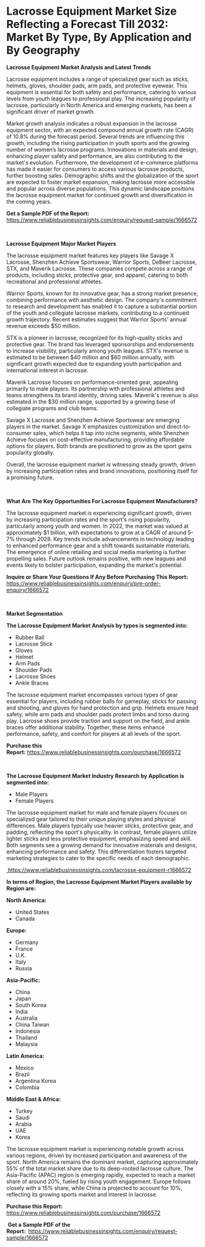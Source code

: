 <p><h1>Lacrosse Equipment Market Size Reflecting a Forecast Till 2032: Market By Type, By Application and By Geography</h1></p><p><strong>Lacrosse Equipment Market Analysis and Latest Trends</strong></p>
<p><p>Lacrosse equipment includes a range of specialized gear such as sticks, helmets, gloves, shoulder pads, arm pads, and protective eyewear. This equipment is essential for both safety and performance, catering to various levels from youth leagues to professional play. The increasing popularity of lacrosse, particularly in North America and emerging markets, has been a significant driver of market growth.</p><p>Market growth analysis indicates a robust expansion in the lacrosse equipment sector, with an expected compound annual growth rate (CAGR) of 10.8% during the forecast period. Several trends are influencing this growth, including the rising participation in youth sports and the growing number of women’s lacrosse programs. Innovations in materials and design, enhancing player safety and performance, are also contributing to the market's evolution. Furthermore, the development of e-commerce platforms has made it easier for consumers to access various lacrosse products, further boosting sales. Demographic shifts and the globalization of the sport are expected to foster market expansion, making lacrosse more accessible and popular across diverse populations. This dynamic landscape positions the lacrosse equipment market for continued growth and diversification in the coming years.</p></p>
<p><strong>Get a Sample PDF of the Report:&nbsp;</strong> <a href="https://www.reliablebusinessinsights.com/enquiry/request-sample/1666572?utm_campaign=3220&utm_medium=2&utm_source=Github&utm_content=ia&utm_term=16042025&utm_id=lacrosse-equipment">https://www.reliablebusinessinsights.com/enquiry/request-sample/1666572</a></p>
<p>&nbsp;</p>
<p><strong>Lacrosse Equipment Major Market Players</strong></p>
<p><p>The lacrosse equipment market features key players like Savage X Lacrosse, Shenzhen Achieve Sportswear, Warrior Sports, DeBeer Lacrosse, STX, and Maverik Lacrosse. These companies compete across a range of products, including sticks, protective gear, and apparel, catering to both recreational and professional athletes.</p><p>Warrior Sports, known for its innovative gear, has a strong market presence, combining performance with aesthetic design. The company's commitment to research and development has enabled it to capture a substantial portion of the youth and collegiate lacrosse markets, contributing to a continued growth trajectory. Recent estimates suggest that Warrior Sports' annual revenue exceeds $50 million.</p><p>STX is a pioneer in lacrosse, recognized for its high-quality sticks and protective gear. The brand has leveraged sponsorships and endorsements to increase visibility, particularly among youth leagues. STX's revenue is estimated to be between $40 million and $60 million annually, with significant growth expected due to expanding youth participation and international interest in lacrosse.</p><p>Maverik Lacrosse focuses on performance-oriented gear, appealing primarily to male players. Its partnership with professional athletes and teams strengthens its brand identity, driving sales. Maverik's revenue is also estimated in the $30 million range, supported by a growing base of collegiate programs and club teams.</p><p>Savage X Lacrosse and Shenzhen Achieve Sportswear are emerging players in the market. Savage X emphasizes customization and direct-to-consumer sales, which helps it tap into niche segments, while Shenzhen Achieve focuses on cost-effective manufacturing, providing affordable options for players. Both brands are positioned to grow as the sport gains popularity globally.</p><p>Overall, the lacrosse equipment market is witnessing steady growth, driven by increasing participation rates and brand innovations, positioning itself for a promising future.</p></p>
<p>&nbsp;</p>
<p><strong>What Are The Key Opportunities For Lacrosse Equipment Manufacturers?</strong></p>
<p><p>The lacrosse equipment market is experiencing significant growth, driven by increasing participation rates and the sport's rising popularity, particularly among youth and women. In 2022, the market was valued at approximately $1 billion, with expectations to grow at a CAGR of around 5-7% through 2028. Key trends include advancements in technology leading to enhanced performance gear and a shift towards sustainable materials. The emergence of online retailing and social media marketing is further propelling sales. Future outlook remains positive, with new leagues and events likely to bolster participation, expanding the market's potential.</p></p>
<p><strong>Inquire or Share Your Questions If Any Before Purchasing This Report:</strong> <a href="https://www.reliablebusinessinsights.com/enquiry/pre-order-enquiry/1666572?utm_campaign=3220&utm_medium=2&utm_source=Github&utm_content=ia&utm_term=16042025&utm_id=lacrosse-equipment">https://www.reliablebusinessinsights.com/enquiry/pre-order-enquiry/1666572</a></p>
<p>&nbsp;</p>
<p><strong>Market Segmentation</strong></p>
<p><strong>The Lacrosse Equipment Market Analysis by types is segmented into:</strong></p>
<p><ul><li>Rubber Ball</li><li>Lacrosse Stick</li><li>Gloves</li><li>Helmet</li><li>Arm Pads</li><li>Shoulder Pads</li><li>Lacrosse Shoes</li><li>Ankle Braces</li></ul></p>
<p><p>The lacrosse equipment market encompasses various types of gear essential for players, including rubber balls for gameplay, sticks for passing and shooting, and gloves for hand protection and grip. Helmets ensure head safety, while arm pads and shoulder pads protect limbs and torso during play. Lacrosse shoes provide traction and support on the field, and ankle braces offer additional stability. Together, these items enhance performance, safety, and comfort for players at all levels of the sport.</p></p>
<p><strong>Purchase this Report:&nbsp;</strong><a href="https://www.reliablebusinessinsights.com/purchase/1666572?utm_campaign=3220&utm_medium=2&utm_source=Github&utm_content=ia&utm_term=16042025&utm_id=lacrosse-equipment">https://www.reliablebusinessinsights.com/purchase/1666572</a></p>
<p>&nbsp;</p>
<p><strong>The Lacrosse Equipment Market Industry Research by Application is segmented into:</strong></p>
<p><ul><li>Male Players</li><li>Female Players</li></ul></p>
<p><p>The lacrosse equipment market for male and female players focuses on specialized gear tailored to their unique playing styles and physical differences. Male players typically use heavier sticks, protective gear, and padding, reflecting the sport's physicality. In contrast, female players utilize lighter sticks and less protective equipment, emphasizing speed and skill. Both segments see a growing demand for innovative materials and designs, enhancing performance and safety. This differentiation fosters targeted marketing strategies to cater to the specific needs of each demographic.</p></p>
<p><a href="https://www.reliablebusinessinsights.com/lacrosse-equipment-r1666572?utm_campaign=3220&utm_medium=2&utm_source=Github&utm_content=ia&utm_term=16042025&utm_id=lacrosse-equipment">&nbsp;https://www.reliablebusinessinsights.com/lacrosse-equipment-r1666572</a></p>
<p><strong>In terms of Region, the Lacrosse Equipment Market Players available by Region are:</strong></p>
<p>
    <p> <strong> North America: </strong>
        <ul>
            <li>United States</li>
            <li>Canada</li>
        </ul>
        </p> 
    <p> <strong> Europe: </strong>
        <ul>
            <li>Germany</li>
            <li>France</li>
            <li>U.K.</li>
            <li>Italy</li>
            <li>Russia</li>
        </ul>
        </p> 
    <p> <strong> Asia-Pacific: </strong>
        <ul>
            <li>China</li>
            <li>Japan</li>
            <li>South Korea</li>
            <li>India</li>
            <li>Australia</li>
            <li>China Taiwan</li>
            <li>Indonesia</li>
            <li>Thailand</li>
            <li>Malaysia</li>
        </ul>
        </p> 
    <p> <strong> Latin America: </strong>
        <ul>
            <li>Mexico</li>
            <li>Brazil</li>
            <li>Argentina Korea</li>
            <li>Colombia</li>
        </ul>
        </p> 
    <p> <strong> Middle East & Africa: </strong>
        <ul>
            <li>Turkey</li>
            <li>Saudi</li>
            <li>Arabia</li>
            <li>UAE</li>
            <li>Korea</li>
        </ul>
    </p>
    </p>
<p><p>The lacrosse equipment market is experiencing notable growth across various regions, driven by increased participation and awareness of the sport. North America remains the dominant market, capturing approximately 55% of the total market share due to its deep-rooted lacrosse culture. The Asia-Pacific (APAC) region is emerging rapidly, expected to reach a market share of around 20%, fueled by rising youth engagement. Europe follows closely with a 15% share, while China is projected to account for 10%, reflecting its growing sports market and interest in lacrosse.</p></p>
<p><strong>Purchase this Report: </strong><a href="https://www.reliablebusinessinsights.com/purchase/1666572?utm_campaign=3220&utm_medium=2&utm_source=Github&utm_content=ia&utm_term=16042025&utm_id=lacrosse-equipment">https://www.reliablebusinessinsights.com/purchase/1666572</a></p>
<p>&nbsp;<strong>Get a Sample PDF of the Report:&nbsp;&nbsp;</strong><a href="https://www.reliablebusinessinsights.com/enquiry/request-sample/1666572?utm_campaign=3220&utm_medium=2&utm_source=Github&utm_content=ia&utm_term=16042025&utm_id=lacrosse-equipment">https://www.reliablebusinessinsights.com/enquiry/request-sample/1666572</a></p>
<p><strong></strong></p>
<p><p></p><p></p><p></p></p>